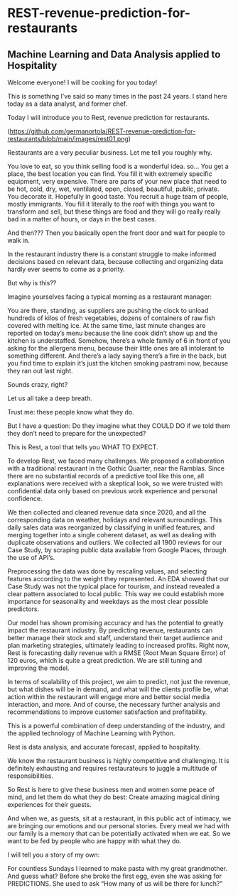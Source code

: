 # REST-revenue-prediction-for-restaurants
## Machine Learning and Data Analysis applied to Hospitality

Welcome everyone!
I will be cooking for you today!



This is something I’ve said so many times in the past 24 years. 
I stand here today as a data analyst, and former chef.


Today I will introduce you to Rest, revenue prediction for restaurants.


(https://github.com/germanortola/REST-revenue-prediction-for-restaurants/blob/main/images/rest01.png)

Restaurants are a very peculiar business. Let me tell you roughly why.

You love to eat, so you think selling food is a wonderful idea.
so…
You get a place, the best location you can find.
You fill it with extremely specific equipment, very expensive. 
There are parts of your new place that need to be hot, cold, dry, wet, ventilated, open, closed, beautiful, public, private.
You decorate it. Hopefully in good taste.
You recruit a huge team of people, mostly immigrants.
You fill it literally to the roof with things you want to transform and sell, but these things are food and they will go really really bad in a matter of hours, or days in the best cases.

And then???
Then you basically open the front door and wait for people to walk in.


In the restaurant industry there is a constant struggle to make informed decisions based on relevant data, because collecting and organizing data hardly ever seems to come as a priority.

But why is this??

Imagine yourselves facing a typical morning as a restaurant manager:

You are there, standing, as suppliers are pushing the clock to unload hundreds of kilos of fresh vegetables, dozens of containers of raw fish covered with melting ice.
At the same time, last minute changes are reported on today’s menu because the line cook didn’t show up and the kitchen is understaffed.
Somehow, there’s a whole family of 6 in front of you asking for the allergens menu, because their little ones are all intolerant to something different.
And there’s a lady saying there’s a fire in the back, but you find time to explain it’s just the kitchen smoking pastrami now, because they ran out last night.

Sounds crazy, right?

Let us all take a deep breath.

Trust me: 
these people know what they do.

But I have a question:
Do they imagine what they COULD DO if we told them they don’t need to prepare for the unexpected?

This is Rest, a tool that tells you WHAT TO EXPECT.



To develop Rest, we faced many challenges.
We proposed a collaboration with a traditional restaurant in the Gothic Quarter, near the Ramblas.
Since there are no substantial records of a predictive tool like this one, all explanations were received with a skeptical look, so we were trusted with confidential data only based on previous work experience and personal confidence.
 
We then collected and cleaned revenue data since 2020, and all the corresponding data on weather, holidays and relevant surroundings.
This daily sales data was reorganized by classifying in unified features, and merging together into a single coherent dataset, as well as dealing with duplicate observations and outliers.
We collected all 1900 reviews for our Case Study, by scraping public data available from Google Places, through the use of API’s.

Preprocessing the data was done by rescaling values, and selecting features according to the weight they represented.
An EDA showed that our Case Study was not the typical place for tourism, and instead revealed a clear pattern associated to local public. This way we could establish more importance for seasonality and weekdays as the most clear possible predictors.


Our model has shown promising accuracy and has the potential to greatly impact the restaurant industry. By predicting revenue, restaurants can better manage their stock and staff, understand their target audience and plan marketing strategies, ultimately leading to increased profits.
Right now, Rest is forecasting daily revenue with a RMSE (Root Mean Square Error) of 120 euros, which is quite a great prediction.
We are still tuning and improving the model.

In terms of scalability of this project, we aim to predict, not just the revenue, but what dishes will be in demand, and what will the clients profile be, what action within the restaurant will engage more and better social media interaction, and more.
And of course, the necessary further analysis and recommendations to improve customer satisfaction and profitability.

This is a powerful combination of deep understanding of the industry, and the applied technology of Machine Learning with Python.

Rest is data analysis, and accurate forecast, applied to hospitality.


We know  the restaurant business is highly competitive and challenging.
It is definitely exhausting and requires restaurateurs to juggle a multitude of responsibilities.

So Rest is here to give these business men and women some peace of mind, and let them do what they do best: 
Create amazing magical dining experiences for their guests.


And when we, as guests, sit at a restaurant, in this public act of intimacy, we are bringing our emotions and our personal stories. Every meal we had with our family is a memory that can be potentially activated when we eat. So we want to be fed by people who are happy with what they do.

I will tell you a story of my own:

For countless Sundays I learned to make pasta with my great grandmother.
And guess what?
Before she broke the first egg, even she was asking for PREDICTIONS.
She used to ask “How many of us will be there for lunch?”
